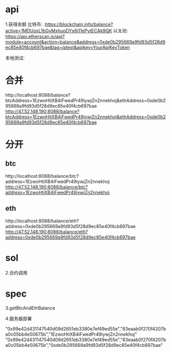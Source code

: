 # api
1.获得余额
比特币:
.https://blockchain.info/balance?active=1MDUoxL1bGvMxhuoDYx6i11ePytECAk9QK
以太坊:
https://api.etherscan.io/api?module=account&action=balance&address=0xde0b295669a9fd93d5f28d9ec85e40f4cb697bae&tag=latest&apikey=YourApiKeyToken


本地测试:
# 合并
http://localhost:8088/balance?btcAddress=1EzwoHtiXB4iFwedPr49iywjZn2nnekhoj&ethAddress=0xde0b295669a9fd93d5f28d9ec85e40f4cb697bae
http://47.52.148.190:8088/balance?btcAddress=1EzwoHtiXB4iFwedPr49iywjZn2nnekhoj&ethAddress=0xde0b295669a9fd93d5f28d9ec85e40f4cb697bae

# 分开 
## btc
http://localhost:8088/balance/btc?address=1EzwoHtiXB4iFwedPr49iywjZn2nnekhoj
http://47.52.148.190:8088/balance/btc?address=1EzwoHtiXB4iFwedPr49iywjZn2nnekhoj

## eth
http://localhost:8088/balance/eth?address=0xde0b295669a9fd93d5f28d9ec85e40f4cb697bae
http://47.52.148.190:8088/balance/eth?address=0xde0b295669a9fd93d5f28d9ec85e40f4cb697bae




# sol
2.合约调用

# spec
3.getBtcAndEthBalance

4.服务器部署

"0x99e42d431147540d09d2651eb3380e7ef49ed55e","83eaab0f270f4207ba0c05bb4e50675b","1EzwoHtiXB4iFwedPr49iywjZn2nnekhoj"
"0x99e42d431147540d09d2651eb3380e7ef49ed55e","83eaab0f270f4207ba0c05bb4e50675b","0xde0b295669a9fd93d5f28d9ec85e40f4cb697bae"




